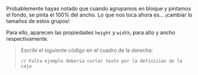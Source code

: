 Probablemente hayas notado que cuando agrupamos en bloque y pintamos el fondo, se pinta el 100% del ancho. Lo que nos toca ahora es... ¡cambiar lo tamaños de estos grupos!

Para ello, aparecen las propiedades `height` y `width`, para alto y ancho respectivamente.

> Escribí el siguiente código en el cuadro de la derecha:
>
> ```
> // Falta ejemplo deberia cortar texto por la definicion de la caja
> ```
